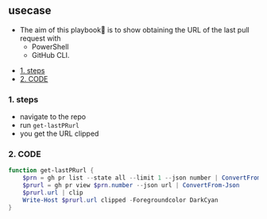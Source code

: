 ## usecase
* The aim of this playbook🏁 is to show obtaining the URL of the last pull request with
    * PowerShell 
    * GitHub CLI. 

<!-- TOC -->

- [1. steps](#1-steps)
- [2. CODE](#2-code)

<!-- /TOC -->

### 1. steps

* navigate to the repo
* run `get-lastPRurl`
* you get the URL clipped

### 2. CODE

```powershell
function get-lastPRurl {
    $prn = gh pr list --state all --limit 1 --json number | ConvertFrom-Json
    $prurl = gh pr view $prn.number --json url | ConvertFrom-Json
    $prurl.url | clip
    Write-Host $prurl.url clipped -Foregroundcolor DarkCyan
}
```
